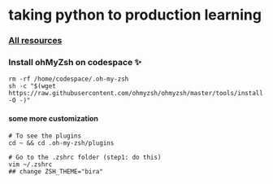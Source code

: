 # taking python to production learning 


### [All resources](https://ericriddoch.notion.site/Taking-Python-to-Production-A-Professional-Onboarding-Guide-799409731bf14c78a531ac779f1bd76d)


### Install ohMyZsh on codespace ✨
```
rm -rf /home/codespace/.oh-my-zsh
sh -c "$(wget https://raw.githubusercontent.com/ohmyzsh/ohmyzsh/master/tools/install.sh -O -)"
```


#### some more customization 
```
# To see the plugins 
cd ~ && cd .oh-my-zsh/plugins 

# Go to the .zshrc folder (step1: do this)
vim ~/.zshrc 
## change ZSH_THEME="bira"



```
